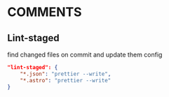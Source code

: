 # COMMENTS

## Lint-staged

find changed files on commit and update them config

```json
"lint-staged": {
    "*.json": "prettier --write",
    "*.astro": "prettier --write"
}
```
